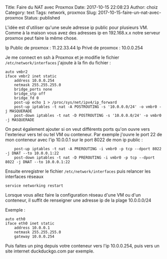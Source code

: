 Title: Faire du NAT avec Proxmox
Date: 2017-10-15 22:08:23
Author: choiz
Category: text
Tags: network, proxmox
Slug: 2017-10-15-faire-un-nat-avec-proxmox
Status: published

L'idée est d'utiliser qu'une seule adresse ip public pour plusieurs VM. Comme à
la maison vous avez des adresses ip en 192.168.x.x notre serveur proxmox peut
faire la même chose.

Ip Public de proxmox : 11.22.33.44
Ip Privé de proxmox : 10.0.0.254

Je me connect en ssh à Proxmox et je modifie le fichier `/etc/network/interfaces`
j'ajoute à la fin du fichier :

    auto vmbr2
    iface vmbr2 inet static
        address 10.0.0.254
        netmask 255.255.255.0
        bridge_ports none
        bridge_stp off
        bridge_fd 0
        post-up echo 1 > /proc/sys/net/ipv4/ip_forward
        post-up iptables -t nat -A POSTROUTING -s '10.0.0.0/24' -o vmbr0 -j MASQUERADE
        post-down iptables -t nat -D POSTROUTING -s '10.0.0.0/24' -o vmbr0 -j MASQUERADE

On peut également ajouter si on veut différents ports qu'on ouvre vers
l'exterieur vers tel ou tel VM ou conteneur.
Par exemple j'ouvre le port 22 de mon conteneur avec l'ip 10.0.0.1 sur le port
8022 de mon ip public :

        post-up iptables -t nat -A PREROUTING -i vmbr0 -p tcp --dport 8022 -j DNAT --to 10.0.0.1:22
        post-down iptables -t nat -D PREROUTING -i vmbr0 -p tcp --dport 8022 -j DNAT --to 10.0.0.1:22

Ensuite enregistrer le fichier `/etc/network/interfaces` puis relancer les
interfaces réseaux

    service networking restart

Lorsque vous allez faire la configuration réseau d'une VM ou d'un conteneur, il
suffit de renseigner une adresse ip de la plage 10.0.0.0/24

Exemple :

    auto eth0
    iface eth0 inet static
        address 10.0.0.1
        netmask 255.255.255.0
        gateway 10.0.0.254

Puis faites un ping depuis votre conteneur vers l'ip 10.0.0.254, puis vers un
site internet duckduckgo.com par exemple.
